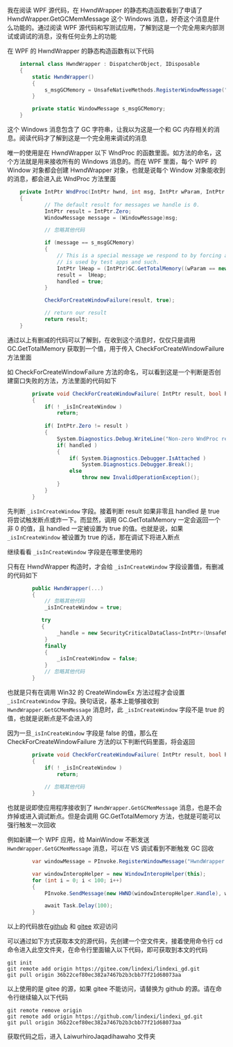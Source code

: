 我在阅读 WPF 源代码，在 HwndWrapper 的静态构造函数看到了申请了 HwndWrapper.GetGCMemMessage 这个 Windows 消息，好奇这个消息是什么功能的。通过阅读 WPF 源代码和写测试应用，了解到这是一个完全用来内部测试或调试的消息，没有任何业务上的功能

<!--more-->


<!-- CreateTime:2023/2/27 8:26:29 -->

<!-- 发布 -->
<!-- 博客 -->

在 WPF 的 HwndWrapper 的静态构造函数有以下代码

```csharp
    internal class HwndWrapper : DispatcherObject, IDisposable
    {
        static HwndWrapper()
        {
            s_msgGCMemory = UnsafeNativeMethods.RegisterWindowMessage("HwndWrapper.GetGCMemMessage");
        }

        private static WindowMessage s_msgGCMemory;
    }
```

这个 Windows 消息包含了 GC 字符串，让我以为这是一个和 GC 内存相关的消息。阅读代码才了解到这是一个完全用来调试的消息

唯一的使用是在 HwndWrapper 以下 WndProc 的函数里面。如方法的命名，这个方法就是用来接收所有的 Windows 消息的。而在 WPF 里面，每个 WPF 的 Window 对象都会创建 HwndWrapper 对象，也就是说每个 Window 对象能收到的消息，都会进入此 WndProc 方法里面

```csharp
    private IntPtr WndProc(IntPtr hwnd, int msg, IntPtr wParam, IntPtr lParam, ref bool handled)
    {
            // The default result for messages we handle is 0.
            IntPtr result = IntPtr.Zero;
            WindowMessage message = (WindowMessage)msg;

            // 忽略其他代码

            if (message == s_msgGCMemory)
            {
                // This is a special message we respond to by forcing a GC Collect.  This
                // is used by test apps and such.
                IntPtr lHeap = (IntPtr)GC.GetTotalMemory((wParam == new IntPtr(1) )? true : false);
                result =  lHeap;
                handled = true;
            }

            CheckForCreateWindowFailure(result, true);

            // return our result
            return result;
    }
```

通过以上有删减的代码可以了解到，在收到这个消息时，仅仅只是调用 GC.GetTotalMemory 获取到一个值，用于传入 CheckForCreateWindowFailure 方法里面

如 CheckForCreateWindowFailure 方法的命名，可以看到这是一个判断是否创建窗口失败的方法，方法里面的代码如下

```csharp
        private void CheckForCreateWindowFailure( IntPtr result, bool handled )
        {
            if( ! _isInCreateWindow )
                return;
            
            if( IntPtr.Zero != result )
            {
                System.Diagnostics.Debug.WriteLine("Non-zero WndProc result=" + result);
                if( handled )
                {
                    if( System.Diagnostics.Debugger.IsAttached )
                        System.Diagnostics.Debugger.Break();
                    else
                        throw new InvalidOperationException();
                }
            }
        }
```

先判断 `_isInCreateWindow` 字段。接着判断 result 如果非零且 handled 是 true 将尝试触发断点或炸一下。而显然，调用 GC.GetTotalMemory 一定会返回一个非 0 的值，且 handled 一定被设置为 true 的值。也就是说，如果 `_isInCreateWindow` 被设置为 true 的话，那在调试下将进入断点

继续看看 `_isInCreateWindow` 字段是在哪里使用的

只有在 HwndWrapper 构造时，才会给 `_isInCreateWindow` 字段设置值，有删减的代码如下

```csharp
        public HwndWrapper(...)
        {
        	// 忽略其他代码
            _isInCreateWindow = true;

           try 
           {
                _handle = new SecurityCriticalDataClass<IntPtr>(UnsafeNativeMethods.CreateWindowEx(...));
            }
            finally
            {
                _isInCreateWindow = false;
            }
        	// 忽略其他代码
        }
```

也就是只有在调用 Win32 的 CreateWindowEx 方法过程才会设置 `_isInCreateWindow` 字段。换句话说，基本上能够接收到 `HwndWrapper.GetGCMemMessage` 消息时，此 `_isInCreateWindow` 字段不是 true 的值，也就是说断点是不会进入的

因为一旦`_isInCreateWindow` 字段是 false 的值，那么在 CheckForCreateWindowFailure 方法的以下判断代码里面，将会返回

```csharp
        private void CheckForCreateWindowFailure( IntPtr result, bool handled )
        {
            if( ! _isInCreateWindow )
                return;
            
        	// 忽略其他代码
        }
```

也就是说即使应用程序接收到了 `HwndWrapper.GetGCMemMessage` 消息，也是不会炸掉或进入调试断点。但是会调用 GC.GetTotalMemory 方法，也就是可能可以强行触发一次回收

例如新建一个 WPF 应用，给 MainWindow 不断发送 `HwndWrapper.GetGCMemMessage` 消息，可以在 VS 调试看到不断触发 GC 回收

```csharp
        var windowMessage = PInvoke.RegisterWindowMessage("HwndWrapper.GetGCMemMessage");

        var windowInteropHelper = new WindowInteropHelper(this);
        for (int i = 0; i < 100; i++)
        {
            PInvoke.SendMessage(new HWND(windowInteropHelper.Handle), windowMessage, new WPARAM(1), new LPARAM(0));

            await Task.Delay(100);
        }
```

以上的代码放在[github](https://github.com/lindexi/lindexi_gd/tree/36b22cef80ec382a7467b2b3cbb77f21d68073aa/LaiwurhiroJaqadihawaho) 和 [gitee](https://gitee.com/lindexi/lindexi_gd/tree/36b22cef80ec382a7467b2b3cbb77f21d68073aa/LaiwurhiroJaqadihawaho) 欢迎访问

可以通过如下方式获取本文的源代码，先创建一个空文件夹，接着使用命令行 cd 命令进入此空文件夹，在命令行里面输入以下代码，即可获取到本文的代码

```
git init
git remote add origin https://gitee.com/lindexi/lindexi_gd.git
git pull origin 36b22cef80ec382a7467b2b3cbb77f21d68073aa
```

以上使用的是 gitee 的源，如果 gitee 不能访问，请替换为 github 的源。请在命令行继续输入以下代码

```
git remote remove origin
git remote add origin https://github.com/lindexi/lindexi_gd.git
git pull origin 36b22cef80ec382a7467b2b3cbb77f21d68073aa
```

获取代码之后，进入 LaiwurhiroJaqadihawaho 文件夹
